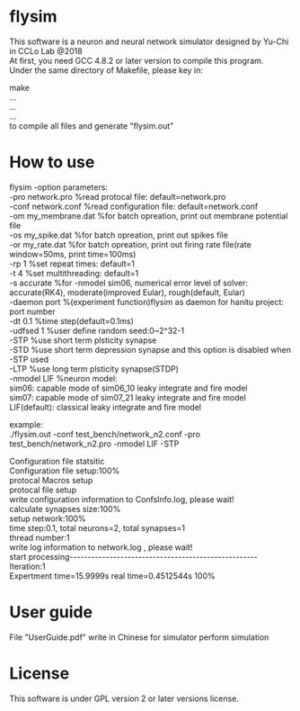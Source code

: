 # flysim
This software is a neuron and neural network simulator designed by Yu-Chi in CCLo Lab @2018  
At first, you need GCC 4.8.2 or later version to compile this program.  
Under the same directory of Makefile, please key in:  
  
make  
...  
...  
...  
to compile all files and generate "flysim.out"  


# How to use
flysim -option parameters:  
-pro network.pro     %read protocal file: default=network.pro  
-conf network.conf   %read configuration file: default=network.conf  
-om my_membrane.dat  %for batch opreation, print out membrane potential file  
-os my_spike.dat     %for batch opreation, print out spikes file  
-or my_rate.dat      %for batch opreation, print out firing rate file(rate window=50ms, print time=100ms)  
-rp 1                %set repeat times: default=1  
-t 4                 %set multithreading: default=1  
-s accurate          %for -nmodel sim06, numerical error level of solver:  
                      accurate(RK4), moderate(improved Eular), rough(default, Eular)  
-daemon port         %(experiment function)flysim as daemon for hanitu project: port number  
-dt 0.1              %time step(default=0.1ms)  
-udfsed 1            %user define random seed:0~2^32-1  
-STP                 %use short term plsticity synapse  
-STD                 %use short term depression synapse and this option is disabled when -STP used  
-LTP                 %use long term plsticity synapse(STDP)  
-nmodel LIF          %neuron model:  
                      sim06: capable mode of sim06_10 leaky integrate and fire model  
                      sim07: capable mode of sim07_21 leaky integrate and fire model  
                      LIF(default): classical leaky integrate and fire model  
  
  
example:  
./flysim.out -conf test_bench/network_n2.conf -pro test_bench/network_n2.pro -nmodel LIF -STP  

Configuration file statsitic  
Configuration file setup:100%        
protocal Macros setup  
protocal file setup  
write configuration information to ConfsInfo.log, please wait!  
calculate synapses size:100%        
setup network:100%        
time step:0.1, total neurons=2, total synapses=1  
thread number:1  
write log information to network.log , please wait!  
start processing----------------------------------------------------  
Iteration:1  
Expertment time=15.9999s real time=0.4512544s 100%  


# User guide
File "UserGuide.pdf" write in Chinese for simulator perform simulation

# License
This software is under GPL version 2 or later versions license.
